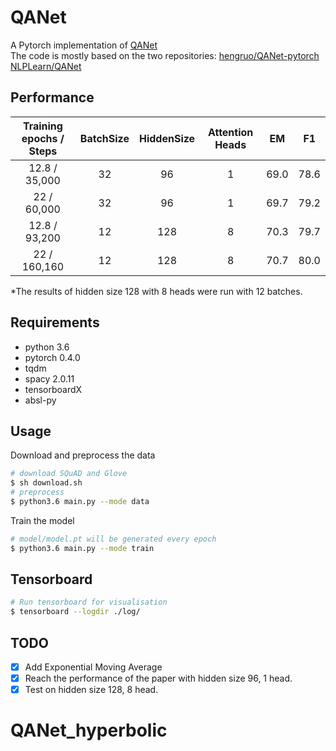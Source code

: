 # QANet
A Pytorch implementation of [QANet](https://arxiv.org/pdf/1804.09541.pdf)  
The code is mostly based on the two repositories:
[hengruo/QANet-pytorch](https://github.com/hengruo/QANet-pytorch)
[NLPLearn/QANet](https://github.com/NLPLearn/QANet)

## Performance
| Training epochs / Steps | BatchSize | HiddenSize | Attention Heads |  EM  |  F1  |
|:-----------------------:|:---------:|:----------:|:---------------:|:----:|:----:|
|      12.8 / 35,000     |     32    |     96     |        1        | 69.0 | 78.6 |
|      22 / 60,000       |     32    |     96     |        1        | 69.7 | 79.2 |
|      12.8 / 93,200     |     12    |     128    |        8        | 70.3 | 79.7 |
|      22 / 160,160      |     12    |     128    |        8        | 70.7 | 80.0 |

*The results of hidden size 128 with 8 heads were run with 12 batches.

## Requirements
  * python 3.6
  * pytorch 0.4.0
  * tqdm
  * spacy 2.0.11
  * tensorboardX
  * absl-py

## Usage
Download and preprocess the data
```bash
# download SQuAD and Glove
$ sh download.sh
# preprocess
$ python3.6 main.py --mode data
```

Train the model
```bash
# model/model.pt will be generated every epoch
$ python3.6 main.py --mode train
```
## Tensorboard
```bash
# Run tensorboard for visualisation
$ tensorboard --logdir ./log/
```
## TODO
- [X] Add Exponential Moving Average
- [X] Reach the performance of the paper with hidden size 96, 1 head.
- [X] Test on hidden size 128, 8 head.
# QANet_hyperbolic
